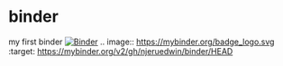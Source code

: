 # binder
my first binder 
[![Binder](https://mybinder.org/badge_logo.svg)](https://mybinder.org/v2/gh/njeruedwin/binder/HEAD)
.. image:: https://mybinder.org/badge_logo.svg
 :target: https://mybinder.org/v2/gh/njeruedwin/binder/HEAD
